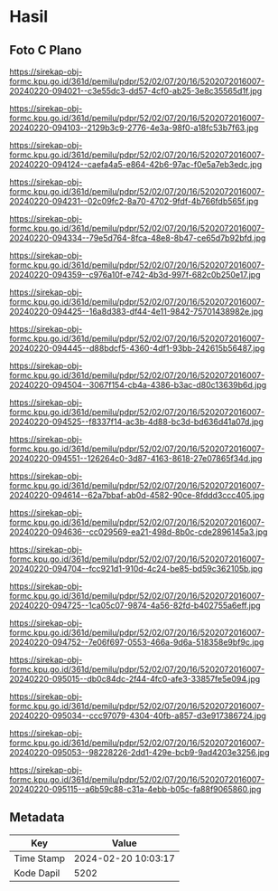 # Hasil

## Foto C Plano

https://sirekap-obj-formc.kpu.go.id/361d/pemilu/pdpr/52/02/07/20/16/5202072016007-20240220-094021--c3e55dc3-dd57-4cf0-ab25-3e8c35565d1f.jpg

https://sirekap-obj-formc.kpu.go.id/361d/pemilu/pdpr/52/02/07/20/16/5202072016007-20240220-094103--2129b3c9-2776-4e3a-98f0-a18fc53b7f63.jpg

https://sirekap-obj-formc.kpu.go.id/361d/pemilu/pdpr/52/02/07/20/16/5202072016007-20240220-094124--caefa4a5-e864-42b6-97ac-f0e5a7eb3edc.jpg

https://sirekap-obj-formc.kpu.go.id/361d/pemilu/pdpr/52/02/07/20/16/5202072016007-20240220-094231--02c09fc2-8a70-4702-9fdf-4b766fdb565f.jpg

https://sirekap-obj-formc.kpu.go.id/361d/pemilu/pdpr/52/02/07/20/16/5202072016007-20240220-094334--79e5d764-8fca-48e8-8b47-ce65d7b92bfd.jpg

https://sirekap-obj-formc.kpu.go.id/361d/pemilu/pdpr/52/02/07/20/16/5202072016007-20240220-094359--c976a10f-e742-4b3d-997f-682c0b250e17.jpg

https://sirekap-obj-formc.kpu.go.id/361d/pemilu/pdpr/52/02/07/20/16/5202072016007-20240220-094425--16a8d383-df44-4e11-9842-75701438982e.jpg

https://sirekap-obj-formc.kpu.go.id/361d/pemilu/pdpr/52/02/07/20/16/5202072016007-20240220-094445--d88bdcf5-4360-4df1-93bb-242615b56487.jpg

https://sirekap-obj-formc.kpu.go.id/361d/pemilu/pdpr/52/02/07/20/16/5202072016007-20240220-094504--3067f154-cb4a-4386-b3ac-d80c13639b6d.jpg

https://sirekap-obj-formc.kpu.go.id/361d/pemilu/pdpr/52/02/07/20/16/5202072016007-20240220-094525--f8337f14-ac3b-4d88-bc3d-bd636d41a07d.jpg

https://sirekap-obj-formc.kpu.go.id/361d/pemilu/pdpr/52/02/07/20/16/5202072016007-20240220-094551--126264c0-3d87-4163-8618-27e07865f34d.jpg

https://sirekap-obj-formc.kpu.go.id/361d/pemilu/pdpr/52/02/07/20/16/5202072016007-20240220-094614--62a7bbaf-ab0d-4582-90ce-8fddd3ccc405.jpg

https://sirekap-obj-formc.kpu.go.id/361d/pemilu/pdpr/52/02/07/20/16/5202072016007-20240220-094636--cc029569-ea21-498d-8b0c-cde2896145a3.jpg

https://sirekap-obj-formc.kpu.go.id/361d/pemilu/pdpr/52/02/07/20/16/5202072016007-20240220-094704--fcc921d1-910d-4c24-be85-bd59c362105b.jpg

https://sirekap-obj-formc.kpu.go.id/361d/pemilu/pdpr/52/02/07/20/16/5202072016007-20240220-094725--1ca05c07-9874-4a56-82fd-b402755a6eff.jpg

https://sirekap-obj-formc.kpu.go.id/361d/pemilu/pdpr/52/02/07/20/16/5202072016007-20240220-094752--7e06f697-0553-466a-9d6a-518358e9bf9c.jpg

https://sirekap-obj-formc.kpu.go.id/361d/pemilu/pdpr/52/02/07/20/16/5202072016007-20240220-095015--db0c84dc-2f44-4fc0-afe3-33857fe5e094.jpg

https://sirekap-obj-formc.kpu.go.id/361d/pemilu/pdpr/52/02/07/20/16/5202072016007-20240220-095034--ccc97079-4304-40fb-a857-d3e917386724.jpg

https://sirekap-obj-formc.kpu.go.id/361d/pemilu/pdpr/52/02/07/20/16/5202072016007-20240220-095053--98228226-2dd1-429e-bcb9-9ad4203e3256.jpg

https://sirekap-obj-formc.kpu.go.id/361d/pemilu/pdpr/52/02/07/20/16/5202072016007-20240220-095115--a6b59c88-c31a-4ebb-b05c-fa88f9065860.jpg


## Metadata

| Key        | Value               |
| ---------- | ------------------- |
| Time Stamp | 2024-02-20 10:03:17 |
| Kode Dapil | 5202                |



